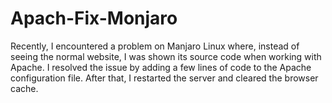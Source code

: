 # Apach-Fix-Monjaro
Recently, I encountered a problem on Manjaro Linux where, instead of seeing the normal website, I was shown its source code when working with Apache. I resolved the issue by adding a few lines of code to the Apache configuration file. After that, I restarted the server and cleared the browser cache.
